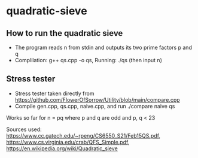 # quadratic-sieve

## How to run the quadratic sieve
* The program reads n from stdin and outputs its two prime factors p and q
* Complilation:
    g++ qs.cpp -o qs, Running: ./qs (then input n)

## Stress tester
* Stress tester taken directly from https://github.com/FlowerOfSorrow/Utility/blob/main/compare.cpp
* Compile gen.cpp, qs.cpp, naive.cpp, and run ./compare naive qs

Works so far for n = pq where p and q are odd and p, q < 23

Sources used:
https://www.cc.gatech.edu/~rpeng/CS6550_S21/Feb15QS.pdf, https://www.cs.virginia.edu/crab/QFS_Simple.pdf, https://en.wikipedia.org/wiki/Quadratic_sieve
